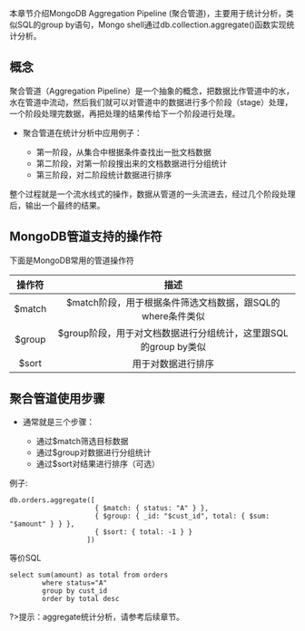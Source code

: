 本章节介绍MongoDB Aggregation Pipeline (聚合管道)，主要用于统计分析，类似SQL的group by语句，Mongo shell通过db.collection.aggregate()函数实现统计分析。

## 概念

聚合管道（Aggregation Pipeline）是一个抽象的概念，把数据比作管道中的水，水在管道中流动，然后我们就可以对管道中的数据进行多个阶段（stage）处理，一个阶段处理完数据，再把处理的结果传给下一个阶段进行处理。

- 聚合管道在统计分析中应用例子：

    - 第一阶段，从集合中根据条件查找出一批文档数据
    - 第二阶段，对第一阶段搜出来的文档数据进行分组统计
    - 第三阶段，对二阶段统计数据进行排序

整个过程就是一个流水线式的操作，数据从管道的一头流进去，经过几个阶段处理后，输出一个最终的结果。

## MongoDB管道支持的操作符

下面是MongoDB常用的管道操作符

|         操作符         |       描述        
| :-----------: | :------------------------------: | 
|     $match     |  $match阶段，用于根据条件筛选文档数据，跟SQL的where条件类似
|     $group     |  $group阶段，用于对文档数据进行分组统计，这里跟SQL的group by类似
|     $sort      |  用于对数据进行排序   

## 聚合管道使用步骤

- 通常就是三个步骤：
    
    - 通过$match筛选目标数据
    - 通过$group对数据进行分组统计
    - 通过$sort对结果进行排序（可选）

例子:
```terminal
db.orders.aggregate([
                     { $match: { status: "A" } },
                     { $group: { _id: "$cust_id", total: { $sum: "$amount" } } },
                     { $sort: { total: -1 } }
                   ])
```

等价SQL
```terminal
select sum(amount) as total from orders 
        where status="A" 
        group by cust_id 
        order by total desc
```

?>提示：aggregate统计分析，请参考后续章节。